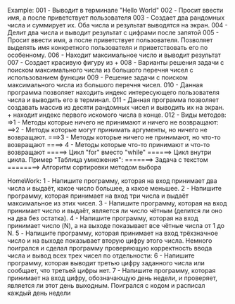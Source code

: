 Example:
001 - Выводит в терминале "Hello World"
002 - Просит ввести имя, а после приветствует пользователя
003 - Создает два рандомных числа и суммирует их. Оба числа и результат выводятся на экран.
004 - Делит два числа и выводит результат с цифрами после запятой
005 - Просит ввести имя, а после приветствует пользователя. Позволяет выделять имя конкретного пользователя и приветствовать его по особенному.
006 - Находит максимальное число и выводит результат
007 - Создает красивую фигуру из +
008 - Варианты решения задачи с поиском максимального числа из большого перечня чисел с использованием функции
009 - Решение задачи с поиском максимального числа из большого перечня чисел.
010 - Данная программа позволяет находить индекс интересующего пользователя числа и выводить его в терминал.
011 - Данная программа позволяет создавать массив из десяти рандомных чисел и выводить их на экран. + находит индекс первого искомого числа в конце.
012 - Виды методов:
    =>1 - Методы которые ничего не принимают и ничего не возвращают:
    ==>2 - Методы которые могут принимать аргументы, но ничего не возвращают.
    ===>3 - Методы которые ничего не принимают, но что-то возвращают
    ====> 4 - Методы которые что-то принимают и что-то возвращают
    =====> Цикл "for" вместо "while"
    ======> Цикл внутри цикла. Пример "Таблица умножения":
    =======> Задача с текстом
    ========> Алгоритм сортировки методом выбора
    

HomeWork:
1 - Напишите программу, которая на вход принимает два числа и выдаёт, какое число большее, а какое меньшее.
2 - Напишите программу, которая принимает на вход три числа и выдаёт максимальное из этих чисел.
3 - Напишите программу, которая на вход принимает число и выдаёт, является ли число чётным (делится ли оно на два без остатка).
4 - Напишите программу, которая на вход принимает число (N), а на выходе показывает все чётные числа от 1 до N.
5 - Напишите программу, которая принимает на вход трёхзначное число и на выходе показывает вторую цифру этого числа.
   Немного поигрался и сделал программу проверяющую корректность ввода числа и вывод всех трех чисел по отдельности:
6 - Напишите программу, которая выводит третью цифру заданного числа или сообщает, что третьей цифры нет.
7 - Напишите программу, которая принимает на вход цифру, обозначающую день недели, и проверяет, является ли этот день выходным.
   Поигрался с кодом и расписал каждый день недели